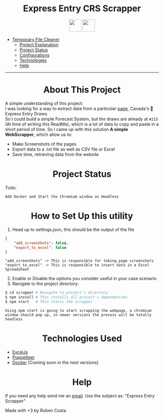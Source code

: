 # <center>Express Entry CRS Scrapper</center>
<center>
<p align="center">
    <img src="https://cdn.jsdelivr.net/gh/devicons/devicon/icons/javascript/javascript-original.svg" width="40" height="40"/>
    <img src="https://cdn.jsdelivr.net/gh/devicons/devicon/icons/docker/docker-original.svg" width="40" height="40"/>
</p>
</center>

- [Temporary File Cleaner](#-Temporary-file-cleaner)
    - [Project Explanation](#about-this-project)
    - [Project Status](#[project-status)
    - [Configurations](#configurations)
    - [Technologies](#technologies)
    - [Help](#sos-help)


---
# <center> About This Project </center>
A simple understanding of this project:
<br />
I was looking for a way to extract data from a particular [page](https://www.canada.ca/en/immigration-refugees-citizenship/corporate/mandate/policies-operational-instructions-agreements/ministerial-instructions/express-entry-rounds.html#wb-auto-4), Canada's 🍁 Express Entry Draws.
<br />So I could build a simple Forecast System, but the draws are already at `#215` (At time of writing this ReadMe), which is a lot of data to copy and paste in a short period of time.
So I came up with this solution **A simple WebScrapper**, which allow us to:
- Make Screenshots of the pages
- Export data to a .txt file as well as CSV file or Excel
- Save time, retrieving data from the website

# <center> Project Status </center>
Todo: <br />

    Add Docker and Start the Chromium window as Headless


# <center> How to Set Up this utility </center>
1. Head up to settings.json, this should be the output of the file
```json
{
    "add_screenShots": false,
    "export_to_excel": false
}
```
    "add_screenShots" -> This is responsible for taking page screenshots
    "export_to_excel" -> This is responsible to insert data in a Excel Spreadsheet
2. Enable or Disable the options you consider useful in your case scenario
3. Navigate to the project directory:
```bash
$ cd scrapper # Navigate to project's directory
$ npm install # This installs all project's dependencies
$ npm start   # This starts the scrapper
```
    Using npm start is going to start scrapping the webpage, a chromium window should pop up, in newer versions the process will be totally headless


# <center> Technologies Used </center>
- [ExcelJs](https://github.com/exceljs/exceljs) 
- [Puppetteer](https://github.com/puppeteer/puppeteer)
- [Docker](https://www.docker.com/) [Coming soon in the next versions]

# <center> Help </center>

If you need any help send me an [email](mailto:rubenlavoscosta@gmail.com). Use the subject as: "Express Entry Scrapper"

Made with <3 by Ruben Costa